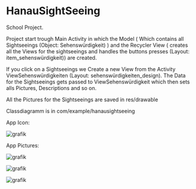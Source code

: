 # HanauSightSeeing
School Project.

Project start trough Main Activity in which the Model ( Which contains all Sightseeings (Object: Sehenswürdigkeit) ) 
and the Recycler View ( creates all the Views for the sightseeings and handles the buttons presses (Layout: item_sehenswürdigkeit)) are created.

If you click on a Sightseeings we Create a new View from the Activity ViewSehenswürdigkeiten (Layout: sehenswürdigkeiten_design).
The Data for the Sightseeings gets passed to ViewSehenswürdigkeit which then sets alls Pictures, Descriptions and so on.

All the Pictures for the Sightseeings are saved in res/drawable

Classdiagramm is in com/example/hanausightseeing


App Icon:

![grafik](https://user-images.githubusercontent.com/99393791/170231062-4250ea2e-2ced-4704-b929-ad349ef14782.png)



App Pictures:


![grafik](https://user-images.githubusercontent.com/99393791/170226034-2082c8ce-787b-4c82-95a7-f40cbe203069.png)

![grafik](https://user-images.githubusercontent.com/99393791/170226190-1af85f94-7f69-4e30-9124-55309be5aba8.png)

![grafik](https://user-images.githubusercontent.com/99393791/170226281-c268d075-2065-46eb-9ad3-95ea8c89a0a8.png)
